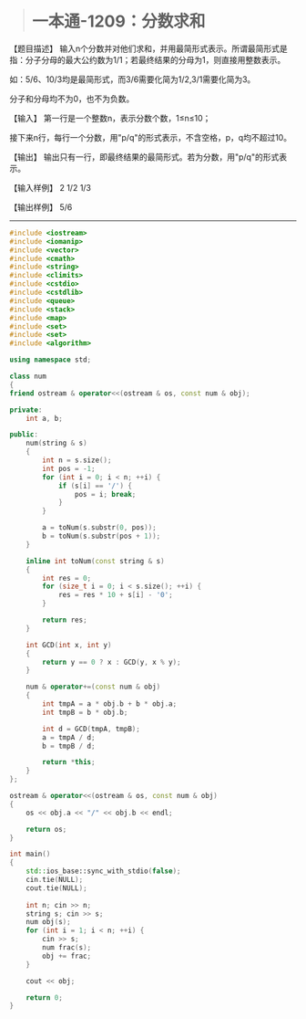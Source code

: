 > # 一本通-1209：分数求和

【题目描述】
输入n个分数并对他们求和，并用最简形式表示。所谓最简形式是指：分子分母的最大公约数为1/1；若最终结果的分母为1，则直接用整数表示。

如：5/6、10/3均是最简形式，而3/6需要化简为1/2,3/1需要化简为3。

分子和分母均不为0，也不为负数。

【输入】
第一行是一个整数n，表示分数个数，1≤n≤10；

接下来n行，每行一个分数，用"p/q"的形式表示，不含空格，p，q均不超过10。

【输出】
输出只有一行，即最终结果的最简形式。若为分数，用"p/q"的形式表示。

【输入样例】
2
1/2
1/3

【输出样例】
5/6

-----

```c++
#include <iostream>
#include <iomanip>
#include <vector>
#include <cmath>
#include <string>
#include <climits>
#include <cstdio>
#include <cstdlib>
#include <queue>
#include <stack>
#include <map>
#include <set>
#include <set>
#include <algorithm>

using namespace std;

class num
{
friend ostream & operator<<(ostream & os, const num & obj); 

private:
    int a, b;

public:
    num(string & s)
    {
        int n = s.size();
        int pos = -1;
        for (int i = 0; i < n; ++i) {
            if (s[i] == '/') {
                pos = i; break;
            }
        }

        a = toNum(s.substr(0, pos));
        b = toNum(s.substr(pos + 1));
    }

    inline int toNum(const string & s)
    {
        int res = 0;
        for (size_t i = 0; i < s.size(); ++i) {
            res = res * 10 + s[i] - '0';
        }

        return res;
    }

    int GCD(int x, int y)
    {
        return y == 0 ? x : GCD(y, x % y);
    }

    num & operator+=(const num & obj)
    {
        int tmpA = a * obj.b + b * obj.a;
        int tmpB = b * obj.b;

        int d = GCD(tmpA, tmpB);
        a = tmpA / d;
        b = tmpB / d;

        return *this;
    }
};

ostream & operator<<(ostream & os, const num & obj)
{
    os << obj.a << "/" << obj.b << endl;

    return os;
}

int main()
{
    std::ios_base::sync_with_stdio(false);
    cin.tie(NULL);
    cout.tie(NULL);
    
    int n; cin >> n;
    string s; cin >> s;
    num obj(s);
    for (int i = 1; i < n; ++i) {
        cin >> s;
        num frac(s);
        obj += frac;
    }

    cout << obj;

    return 0;
}
```

